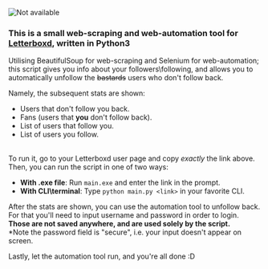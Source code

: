 ![Not available](https://user-images.githubusercontent.com/33762/190890947-fae23b13-1149-4572-a967-46575b2031c0.png)
### This is a small web-scraping and web-automation tool for [Letterboxd](https://letterboxd.com), written in Python3

Utilising BeautifulSoup for web-scraping and Selenium for web-automation;  
this script gives you info about your followers\following, and allows you to automatically unfollow the ~~bastards~~ users who don't follow back.

Namely, the subsequent stats are shown:
- Users that don't follow you back.
- Fans (users that **you** don't follow back).
- List of users that follow you.
- List of users you follow.<br><br>

To run it, go to your Letterboxd user page and copy *exactly* the link above.  
Then, you can run the script in one of two ways:
- **With .exe file**: Run `main.exe` and enter the link in the prompt.
- **With CLI\terminal**: Type `python main.py <link>` in your favorite CLI.

After the stats are shown, you can use the automation tool to unfollow back.  
For that you'll need to input username and password in order to login.  
**Those are not saved anywhere, and are used solely by the script.**  
*Note the password field is "secure", i.e. your input doesn't appear on screen.  

Lastly, let the automation tool run, and you're all done :D